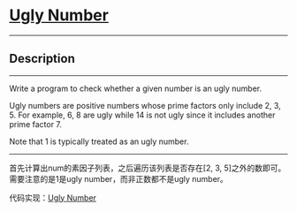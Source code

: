 # [Ugly Number](https://leetcode.com/problems/ugly-number/)

---

## Description

---

Write a program to check whether a given number is an ugly number.

Ugly numbers are positive numbers whose prime factors only include 2, 3, 5. For example, 6, 8 are ugly while 14 is not ugly since it includes another prime factor 7.

Note that 1 is typically treated as an ugly number.

---

首先计算出num的素因子列表，之后遍历该列表是否存在[2, 3, 5]之外的数即可。需要注意的是1是ugly number，而非正数都不是ugly number。

代码实现：[Ugly Number](./UglyNumber.py)

